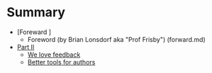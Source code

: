 # Summary

* [Foreward ]
    * Foreword (by Brian Lonsdorf aka "Prof Frisby") (forward.md)
* [Part II](part2/README.md)
    * [We love feedback](part2/feedback_please.md)
    * [Better tools for authors](part2/better_tools.md)

